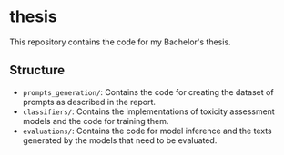 # thesis
 
This repository contains the code for my Bachelor's thesis.

##  Structure

- `prompts_generation/`: Contains the code for creating the dataset of prompts as described in the report.
- `classifiers/`: Contains the implementations of toxicity assessment models and the code for training them.
- `evaluations/`: Contains the code for model inference and the texts generated by the models that need to be evaluated.